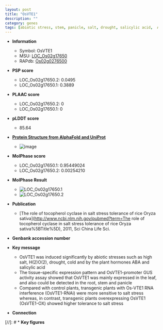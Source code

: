 ```yaml
---
layout: post
title: "OsVTE1"
description: ""
category: genes
tags: [abiotic stress, stem, panicle, salt, drought, salicylic acid,  ABA , salt stress, root, leaf]
---
```


* **Information**  
    + Symbol: OsVTE1  
    + MSU: [LOC_Os02g17650](http://rice.plantbiology.msu.edu/cgi-bin/ORF_infopage.cgi?orf=LOC_Os02g17650)  
    + RAPdb: [Os02g0276500](http://rapdb.dna.affrc.go.jp/viewer/gbrowse_details/irgsp1?name=Os02g0276500)  

* **PSP score**  
    + LOC_Os02g17650.2: 0.0495 
    + LOC_Os02g17650.1: 0.3889 

* **PLAAC score**  
    + LOC_Os02g17650.2: 0 
    + LOC_Os02g17650.1: 0 

* **pLDDT score**
    + 85.64

* **[Protein Structure from AlphaFold and UniProt](https://www.uniprot.org/uniprotkb/Q6K7V6/entry#structure)**
    + ![image](https://ricepsp.github.io/images/Q6/AF-Q6K7V6-F1.png)

* **MolPhase score**
    + LOC_Os02g17650.1: 0.95449024
    + LOC_Os02g17650.2: 0.00254210

* **MolPhase Result**
    + ![LOC_Os02g17650.1](https://304243504.github.io/Pictures/LOC_Os02g/LOC_Os02g17650.1.png)
    + ![LOC_Os02g17650.2](https://304243504.github.io/Pictures/LOC_Os02g/LOC_Os02g17650.2.png)

* **Publication**  
    + [The role of tocopherol cyclase in salt stress tolerance of rice Oryza sativa](http://www.ncbi.nlm.nih.gov/pubmed?term=The role of tocopherol cyclase in salt stress tolerance of rice Oryza sativa%5BTitle%5D), 2011, Sci China Life Sci.

* **Genbank accession number**  

* **Key message**  
    + OsVTE1 was induced significantly by abiotic stresses such as high salt, H(2)O(2), drought, cold and by the plant hormones ABA and salicylic acid
    + The tissue-specific expression pattern and OsVTE1-promoter GUS activity assay showed that OsVTE1 was mainly expressed in the leaf, and also could be detected in the root, stem and panicle
    + Compared with control plants, transgenic plants with Os-VTE1 RNA interference (OsVTE1-RNAi) were more sensitive to salt stress whereas, in contrast, transgenic plants overexpressing OsVTE1 (OsVTE1-OX) showed higher tolerance to salt stress

* **Connection**  

[//]: # * **Key figures**  


